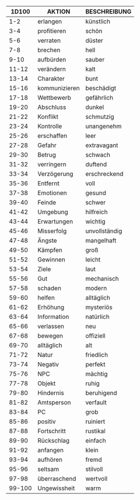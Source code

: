|1D100|AKTION|BESCHREIBUNG|
|-|-|-|
| 1-2 | erlangen | künstlich |
| 3-4 | profitieren | schön |
| 5-6 | verraten |düster|
| 7-8 | brechen |hell|
| 9-10 | aufbürden |sauber|
| 11-12 | verändern |kalt|
| 13-14 | Charakter |bunt|
| 15-16 | kommunizieren |beschädigt|
| 17-18 | Wettbewerb |gefährlich|
| 19-20 | Abschluss |dunkel|
| 21-22 | Konflikt |schmutzig|
| 23-24 | Kontrolle |unangenehm|
| 25-26 | erschaffen |leer|
| 27-28 | Gefahr |extravagant|
| 29-30 | Betrug |schwach|
| 31-32 | verringern |duftend|
| 33-34 | Verzögerung |erschreckend|
| 35-36 | Entfernt |voll|
| 37-38 | Emotionen |gesund|
| 39-40 | Feinde |schwer|
| 41-42 | Umgebung |hilfreich|
| 43-44 | Erwartungen |wichtig|
| 45-46 | Misserfolg |unvollständig|
| 47-48 | Ängste |mangelhaft|
| 49-50 | Kämpfen |groß|
| 51-52 | Gewinnen |leicht|
| 53-54 | Ziele |laut|
| 55-56 | Gut |mechanisch|
| 57-58 | schaden |modern|
| 59-60 | helfen |alltäglich|
| 61-62 | Erhöhung |mysteriös|
| 63-64 | Information |natürlich|
| 65-66 | verlassen |neu|
| 67-68 | bewegen |offiziell|
| 69-70 | alltäglich |alt|
| 71-72 | Natur |friedlich|
| 73-74 | Negativ |perfekt|
| 75-76 | NPC |mächtig|
| 77-78 | Objekt |ruhig|
| 79-80 | Hindernis |beruhigend|
| 81-82 | Amtsperson |verfault|
| 83-84 | PC |grob|
| 85-86 | positiv |ruiniert|
| 87-88 | Fortschritt |rustikal|
| 89-90 | Rückschlag |einfach|
| 91-92 | anfangen| klein|
| 93-94 | aufhören |fremd|
| 95-96 | seltsam |stilvoll|
| 97-98 | überraschend |wertvoll|
| 99-100 | Ungewissheit |warm|
